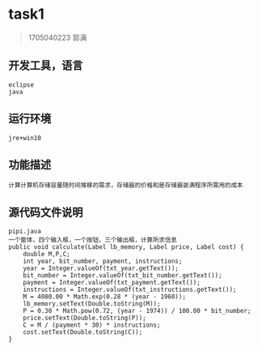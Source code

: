 # task1  

> 1705040223 郭满

## 开发工具，语言  
    eclipse  
    java  

## 运行环境  
    jre+win10  

## 功能描述  
    计算计算机存储容量随时间推移的需求，存储器的价格和是存储器装满程序所需用的成本  

## 源代码文件说明  
    pipi.java  
    一个窗体，四个输入框，一个按钮，三个输出框，计算所求信息  
    public void calculate(Label lb_memory, Label price, Label cost) {
		double M,P,C;
		int year, bit_number, payment, instructions;
		year = Integer.valueOf(txt_year.getText());
		bit_number = Integer.valueOf(txt_bit_number.getText());
		payment = Integer.valueOf(txt_payment.getText());
		instructions = Integer.valueOf(txt_instructions.getText());		
		M = 4080.00 * Math.exp(0.28 * (year - 1960));
		lb_memory.setText(Double.toString(M));
		P = 0.30 * Math.pow(0.72, (year - 1974)) / 100.00 * bit_number;
		price.setText(Double.toString(P));
		C = M / (payment * 30) * instructions; 
		cost.setText(Double.toString(C));
	}  